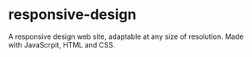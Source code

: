 # responsive-design
A responsive design web site, adaptable at any size of resolution. Made with JavaScrpit, HTML and CSS.
